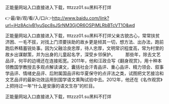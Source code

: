 正能量网站入口直接进入下载，tttzzz01.su黑料不打烊

👉最/新/观/看/入/口/👉http://www.baidu.com/link?url=jHz8AcivB1yuSpc8sJSrNM3GjOR6OSPiMLRbBTcVT1O&wd

正能量网站入口直接进入下载，tttzzz01.su黑料不打烊父亲古貌古心，常常扶贫济困、一毛不拔，对找上门须要扶助的故乡更是倾其一切，想方法、出办法，跑前跑后养精蓄锐处事。因为父融洽良忠厚，待人忠厚，文明常识程度高，常为村里的故乡出谋献策，并为出身的儿童起名字，深受乡邻保护。
　　那些年，除去文艺品评，何平的边境还在连接拓宽。2011年，他和汪政合写《翻身观赏》，用十种本领教国学教授去多观点解读课文，囊括社会汗青品评、重心品评、精力领会、叙事学品评、情绪史品评、后附属国品评和华夏保守的点评法之类，试图把文艺接洽和文艺品评的最新功效运用到国学语文熏陶试验中去。2012年，他还在《名作观赏》上把持过一年“什么是安康的语文生存”的栏目。


正能量网站入口直接进入下载，tttzzz01.su黑料不打烊
